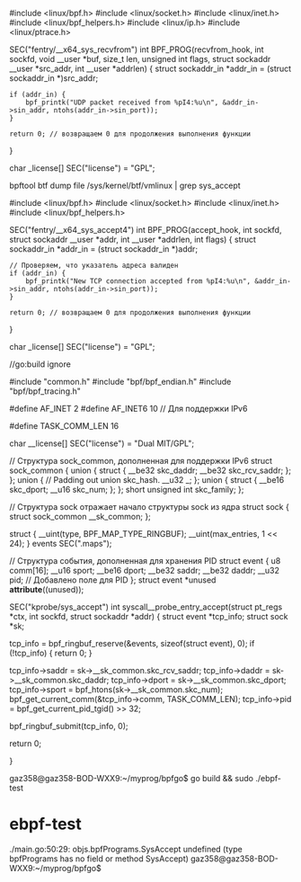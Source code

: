 #include <linux/bpf.h>
#include <linux/socket.h>
#include <linux/inet.h>
#include <linux/bpf_helpers.h>
#include <linux/ip.h>
#include <linux/ptrace.h>

SEC("fentry/__x64_sys_recvfrom")
int BPF_PROG(recvfrom_hook, int sockfd, void __user *buf, size_t len, unsigned int flags, struct sockaddr __user *src_addr, int __user *addrlen) {
    struct sockaddr_in *addr_in = (struct sockaddr_in *)src_addr;

    if (addr_in) {
        bpf_printk("UDP packet received from %pI4:%u\n", &addr_in->sin_addr, ntohs(addr_in->sin_port));
    }

    return 0; // возвращаем 0 для продолжения выполнения функции
}

char _license[] SEC("license") = "GPL";



bpftool btf dump file /sys/kernel/btf/vmlinux | grep sys_accept

#include <linux/bpf.h>
#include <linux/socket.h>
#include <linux/inet.h>
#include <linux/bpf_helpers.h>

SEC("fentry/__x64_sys_accept4") 
int BPF_PROG(accept_hook, int sockfd, struct sockaddr __user *addr, int __user *addrlen, int flags) {
    struct sockaddr_in *addr_in = (struct sockaddr_in *)addr;

    // Проверяем, что указатель адреса валиден
    if (addr_in) {
        bpf_printk("New TCP connection accepted from %pI4:%u\n", &addr_in->sin_addr, ntohs(addr_in->sin_port));
    }

    return 0; // возвращаем 0 для продолжения выполнения функции
}

char _license[] SEC("license") = "GPL";



//go:build ignore


#include "common.h"
#include "bpf/bpf_endian.h"
#include "bpf/bpf_tracing.h"

#define AF_INET 2
#define AF_INET6 10 // Для поддержки IPv6

#define TASK_COMM_LEN 16

char __license[] SEC("license") = "Dual MIT/GPL";

// Структура sock_common, дополненная для поддержки IPv6
struct sock_common
{
	union
	{
		struct
		{
			__be32 skc_daddr;
			__be32 skc_rcv_saddr;
		};
	};
	union
	{
		// Padding out union skc_hash.
		__u32 _;
	};
	union
	{
		struct
		{
			__be16 skc_dport;
			__u16 skc_num;
		};
	};
	short unsigned int skc_family;
};

// Структура sock отражает начало структуры sock из ядра
struct sock
{
	struct sock_common __sk_common;
};

struct
{
	__uint(type, BPF_MAP_TYPE_RINGBUF);
	__uint(max_entries, 1 << 24);
} events SEC(".maps");

// Структура события, дополненная для хранения PID
struct event
{
	u8 comm[16];
	__u16 sport;
	__be16 dport;
	__be32 saddr;
	__be32 daddr;
	__u32 pid; // Добавлено поле для PID
};
struct event *unused __attribute__((unused));

SEC("kprobe/sys_accept") 
int syscall__probe_entry_accept(struct pt_regs *ctx, int sockfd, struct sockaddr *addr)
{ struct event *tcp_info;
 struct sock *sk; 

tcp_info = bpf_ringbuf_reserve(&events, sizeof(struct event), 0);
if (!tcp_info) {
    return 0;
}

tcp_info->saddr = sk->__sk_common.skc_rcv_saddr;
		tcp_info->daddr = sk->__sk_common.skc_daddr;
		tcp_info->dport = sk->__sk_common.skc_dport;
		tcp_info->sport = bpf_htons(sk->__sk_common.skc_num);
bpf_get_current_comm(&tcp_info->comm, TASK_COMM_LEN);
tcp_info->pid = bpf_get_current_pid_tgid() >> 32;

bpf_ringbuf_submit(tcp_info, 0);

return 0;

}

gaz358@gaz358-BOD-WXX9:~/myprog/bpfgo$ go build && sudo ./ebpf-test
# ebpf-test
./main.go:50:29: objs.bpfPrograms.SysAccept undefined (type bpfPrograms has no field or method SysAccept)
gaz358@gaz358-BOD-WXX9:~/myprog/bpfgo$ 
